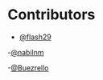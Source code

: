 # Contributors

- [@flash29](https://github.com/flash29)

-[@nabilnm](https://github.com/nabilnm)

-[@Buezrello](https://github.com/Buezrello)
